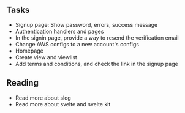 ## Tasks

- Signup page: Show password, errors, success message
- Authentication handlers and pages
- In the signin page, provide a way to resend the verification email
- Change AWS configs to a new account's configs
- Homepage
- Create view and viewlist
- Add terms and conditions, and check the link in the signup page

## Reading

- Read more about slog
- Read more about svelte and svelte kit
